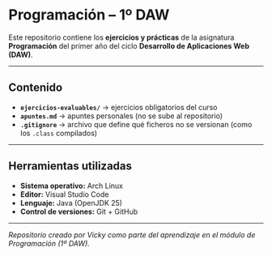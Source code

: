 # Programación – 1º DAW

Este repositorio contiene los **ejercicios y prácticas** de la asignatura **Programación** del primer año del ciclo **Desarrollo de Aplicaciones Web (DAW)**.

---

## Contenido

- **`ejercicios-evaluables/`** → ejercicios obligatorios del curso  
- **`apuntes.md`** → apuntes personales (no se sube al repositorio)  
- **`.gitignore`** → archivo que define qué ficheros no se versionan (como los `.class` compilados)

---

## Herramientas utilizadas

- **Sistema operativo:** Arch Linux
- **Editor:** Visual Studio Code
- **Lenguaje:** Java (OpenJDK 25)
- **Control de versiones:** Git + GitHub

---

*Repositorio creado por Vicky como parte del aprendizaje en el módulo de Programación (1º DAW).*  